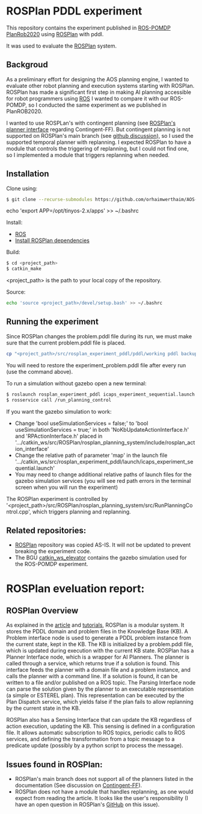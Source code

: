 


# ROSPlan PDDL experiment 
This repository contains the experiment published in [ROS-POMDP](https://icaps20subpages.icaps-conference.org/wp-content/uploads/2020/10/08-PlanRob_2020_paper_21.pdf) [PlanRob2020](https://icaps20subpages.icaps-conference.org/workshops/planrob/) using [ROSPlan](https://kcl-planning.github.io/ROSPlan/documentation/) with pddl.

It was used to evaluate the [ROSPlan](https://ojs.aaai.org/index.php/ICAPS/article/view/13699/13548) system. 




## Backgroud
As a preliminary effort for designing the AOS planning engine, I wanted to evaluate other robot planning and execution systems starting with ROSPlan.
ROSPlan has made a significant first step in making AI planning accessible for robot programmers using [ROS](http://wiki.ros.org) 
I wanted to compare it with our ROS-POMDP, so I conducted the same experiment as we published in PlanROB2020.

I wanted to use ROSPLan's with contingent planning (see [ROSPlan's planner interface](https://kcl-planning.github.io/ROSPlan//documentation/interfaces/02_planner_interface.html) regarding Contingent-FF). But contingent planning is not supported on ROSPlan's main branch (see [github discussion](https://github.com/KCL-Planning/ROSPlan/issues/254#issuecomment-822048585)), so I used the supported temporal planner with replanning. I expected ROSPlan to have a module that controls the triggering of replanning, but I could not find one, so I implemented a module that triggers replanning when needed. 

## Installation
Clone using:
```sh
$ git clone --recurse-submodules https://github.com/orhaimwerthaim/AOS-OtherSystems-ROSPlanExperimentPDDL.git
```

echo 'export APP=/opt/tinyos-2.x/apps' >> ~/.bashrc 

Install:
- [ROS](http://wiki.ros.org/ROS/Installation)
- [Install ROSPlan dependencies](https://github.com/KCL-Planning/ROSPlan)

Build:
```sh
$ cd <project_path>
$ catkin_make
```
<project_path> is the path to your local copy of the repository.

Source:
```sh
echo 'source <project_path>/devel/setup.bash' >> ~/.bashrc     
```

## Running the experiment
Since ROSPlan changes the problem.pddl file during its run, we must make sure that the current problem.pddl file is placed.
```sh
cp "<project_path>/src/rosplan_experiment_pddl/pddl/working pddl backup/experiment_problem.pddl" "<project_path>/src/rosplan_experiment_pddl/pddl/experiment_problem.pddl"
```
You will need to restore the experiment_problem.pddl file after every run (use the command above).

To run a simulation without gazebo open a new terminal:
```sh
$ roslaunch rosplan_experiment_pddl icaps_experiment_sequential.launch
$ rosservice call /run_planning_control  
```

If you want the gazebo simulation to work:
- Change 'bool useSimulationServices = false;' to 'bool useSimulationServices = true;' in both 'NoKbUpdateActionInterface.h' and 'RPActionInterface.h' placed in '.../catkin_ws/src/ROSPlan/rosplan_planning_system/include/rosplan_action_interface'
- Change the relative path of parameter 'map' in the launch file '.../catkin_ws/src/rosplan_experiment_pddl/launch/icaps_experiment_sequential.launch'
- You may need to change additional relative paths of launch files for the gazebo simulation services (you will see red path errors in the terminal screen when you will run the experiment)




The ROSPlan experiment is controlled by '<project_path>/src/ROSPlan/rosplan_planning_system/src/RunPlanningControl.cpp', which triggers planning and replanning.

## Related repositories:
- [ROSPlan](https://github.com/KCL-Planning/ROSPlan) repository was copied AS-IS. It will not be updated to prevent breaking the experiment code.
- The BGU [catkin_ws_elevator](https://github.com/bguplp/catkin_ws_elevator/tree/master/src) contains the gazebo simulation used for the ROS-POMDP experiment.

# ROSPlan eveluation report:
## ROSPlan Overview
As explained in the [article](https://ojs.aaai.org/index.php/ICAPS/article/view/13699/13548) and [tutorials](https://kcl-planning.github.io/ROSPlan/documentation/), ROSPlan is a modular system. It stores the PDDL domain and problem files in the Knowledge Base (KB).  A Problem interface node is used to generate a PDDL problem instance from the current state, kept in the KB. The KB is initialized by a problem.pddl file, which is updated during execution with the current KB state.  ROSPlan has a Planner Interface node, which is a wrapper for AI Planners. The planner is called through a service, which returns true if a solution is found. This interface feeds the planner with a domain file and a problem instance, and calls the planner with a command line. If a solution is found, it can be written to a file and/or published on a ROS topic. The Parsing Interface node can parse the solution given by the planner to an executable representation (a simple or ESTEREL plan). This representation can be executed by the Plan Dispatch service, which yields false if the plan fails to allow replanning by the current state in the KB. 

ROSPlan also has a Sensing Interface that can update the KB regardless of action execution, updating the KB. This sensing is defined in a configuration file. It allows automatic subscription to ROS topics, periodic calls to ROS services, and defining the transformation from a topic message to a predicate update (possibly by a python script to process the message).

## Issues found in ROSPlan:
- ROSPlan's main branch does not support all of the planners listed in the documentation (See discussion on [Contingent-FF](https://github.com/KCL-Planning/ROSPlan/issues/254#issuecomment-822048585)).
- ROSPlan does not have a module that handles replanning, as one would expect from reading the article. It looks like the user's responsibility (I have an open question in ROSPlan's [GitHub](https://github.com/KCL-Planning/ROSPlan/issues/254#issuecomment-822048585) on this issue). 


